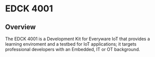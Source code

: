 # EDCK 4001 
## Overview

The EDCK 4001 is a Development Kit for Everyware IoT that provides a learning enviroment and a testbed for IoT applications; 
it targets professional developers with an Embedded, IT or OT background. 
